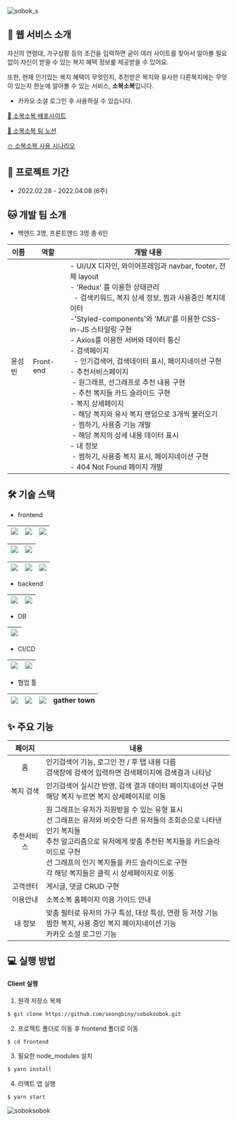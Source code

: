 ![sobok_s](https://user-images.githubusercontent.com/60650518/162565130-47d661a8-9d32-4e9d-a160-f49bbf0b3087.png)

## 👀 웹 서비스 소개

자신의 연령대, 가구상황 등의 조건을 입력하면 굳이 여러 사이트를 찾아서 알아볼 필요 없이 자신이 받을 수 있는 복지 혜택 정보를 제공받을 수 있어요.

또한, 현재 인기있는 복지 혜택이 무엇인지, 추천받은 복지와 유사한 다른복지에는 무엇이 있는지 한눈에 알아볼 수 있는 서비스, **소복소복**입니다.

* 카카오 소셜 로그인 후 사용하실 수 있습니다.

[💙 소복소복 배포사이트](http://j6c205.p.ssafy.io/)

[📘 소복소복 팀 노션](https://www.notion.so/eunjii/98cfec07fa0643318856387b525b1d98)

[⛄ 소복소복 사용 시나리오](https://github.com/seongbiny/soboksobok/tree/master/exec/4.%20%EC%8B%9C%EB%82%98%EB%A6%AC%EC%98%A4)

## 📅 프로젝트 기간

* 2022.02.28 - 2022.04.08 (6주) 

## 🐱 개발 팀 소개

* 백엔드 3명, 프론트엔드 3명 총 6인

| 이름   | 역할      | 개발 내용                                                    |
| ------ | --------- | ------------------------------------------------------------ |
| 윤성빈 | Front-end | - UI/UX 디자인, 와이어프레임과 navbar, footer, 전체 layout<br />- 'Redux' 를 이용한 상태관리<br />&nbsp;&nbsp;- 검색키워드, 복지 상세 정보, 찜과 사용중인 복지데이터<br />-'Styled-components'와 'MUI'를 이용한 CSS-in-JS 스타일링 구현<br />- Axios를 이용한 서버와 데이터 통신<br />- 검색페이지 <br />&nbsp;&nbsp;- 인기검색어, 검색데이터 표시, 페이지네이션 구현<br />- 추천서비스페이지<br />&nbsp;- 원그래프, 선그래프로 추천 내용 구현<br /> &nbsp;- 추천 복지들 카드 슬라이드 구현<br />- 복지 상세페이지<br /> &nbsp;- 해당 복지와 유사 복지 랜덤으로 3개씩 불러오기 <br /> &nbsp;- 찜하기, 사용중 기능 개발<br /> &nbsp;- 해당 복지의 상세 내용 데이터 표시<br />- 내 정보<br /> &nbsp;- 찜하기, 사용중 복지 표시, 페이지네이션 구현<br />- 404 Not Found 페이지 개발 |

## 🛠️ 기술 스택

* frontend

| <img src="https://img.shields.io/badge/HTML5-E34F26?style=flat-square&logo=HTML5&logoColor=white"/> | <img src="https://img.shields.io/badge/CSS3-1572B6?style=flat-square&logo=CSS3&logoColor=white"/> | <img src="https://img.shields.io/badge/JavaScript-F7DF1E?style=flat-square&logo=JavaScript&logoColor=white"/> |
| :----------------------------------------------------------: | :----------------------------------------------------------: | :----------------------------------------------------------: |

| <img src="https://img.shields.io/badge/React-61DAFB?style=flat-square&logo=React&logoColor=white"/> | <img src="https://img.shields.io/badge/Redux-764ABC?style=flat-square&logo=Redux&logoColor=white"/> |
| :----------------------------------------------------------: | :----------------------------------------------------------: |

| <img src="https://img.shields.io/badge/Bootstrap-7952B3?style=flat-square&logo=Bootstrap&logoColor=white"/> | <img src="https://img.shields.io/badge/MUI-007FFF?style=flat-square&logo=MUI&logoColor=white"/> | <img src="https://img.shields.io/badge/styledcomponents-DB7093?style=flat-square&logo=styled-components&logoColor=white"/> |
| :----------------------------------------------------------: | :----------------------------------------------------------: | :----------------------------------------------------------: |

* backend

| <img src="https://img.shields.io/badge/SpringBoot-6DB33F?style=flat-square&logo=SpringBoot&logoColor=white"/> | <img src="https://img.shields.io/badge/Django-092E20?style=flat-square&logo=Django&logoColor=white"/> |
| :----------------------------------------------------------: | :----------------------------------------------------------: |

* DB

| <img src="https://img.shields.io/badge/MySQL-4479A1?style=flat-square&logo=MySQL&logoColor=white"/> |
| :----------------------------------------------------------: |

* CI/CD

| <img src="https://img.shields.io/badge/Docker-2496ED?style=flat-square&logo=Docker&logoColor=white"/> | <img src="https://img.shields.io/badge/NGINX-009639?style=flat-square&logo=NGINX&logoColor=white"/> |
| :----------------------------------------------------------: | :----------------------------------------------------------: |

* 협업 툴

| <img src="https://img.shields.io/badge/Jira-0052CC?style=flat-square&logo=Jira&logoColor=white"/> | <img src="https://img.shields.io/badge/Git-F05032?style=flat-square&logo=Git&logoColor=white"/> | <img src="https://img.shields.io/badge/Notion-000000?style=flat-square&logo=Notion&logoColor=white"/> | gather town |
| :----------------------------------------------------------: | :----------------------------------------------------------: | :----------------------------------------------------------: | :---------: |

## ✨ 주요 기능

|   페이지   | 내용                                                         |
| :--------: | ------------------------------------------------------------ |
|     홈     | 인기검색어 기능, 로그인 전 / 후 탭 내용 다름<br />검색창에 검색어 입력하면 검색페이지에 검색결과 나타남 |
| 복지 검색  | 인기검색어 실시간 반영, 검색 결과 데이터 페이지네이션 구현<br />해당 복지 누르면 복지 상세페이지로 이동 |
| 추천서비스 | 원 그래프는 유저가 지원받을 수 있는 유형 표시<br />선 그래프는 유저와 비슷한 다른 유저들의 조회순으로 나타낸 인기 복지들<br />추천 알고리즘으로 유저에게 맞춤 추천된 복지들을 카드슬라이드로 구현<br />선 그래프의 인기 복지들을 카드 슬라이드로 구현<br />각 해당 복지들은 클릭 시 상세페이지로 이동 |
|  고객센터  | 게시글, 댓글 CRUD 구현                                       |
|  이용안내  | 소복소복 홈페이지 이용 가이드 안내                           |
|  내 정보   | 맞춤 필터로 유저의 가구 특성, 대상 특성, 연령 등 저장 기능<br />찜한 복지, 사용 중인 복지 페이지네이션 기능<br />카카오 소셜 로그인 기능 |

## 💻 실행 방법

#### Client 실행

1. 원격 저장소 복제

```bash
$ git clone https://github.com/seongbiny/soboksobok.git
```

2. 프로젝트 폴더로 이동 후 frontend 폴더로 이동

```bash
$ cd frontend
```

3. 필요한 node_modules 설치

```bash
$ yarn install
```

4. 리액트 앱 실행

```bash
$ yarn start
```

![soboksobok](https://user-images.githubusercontent.com/60650518/162564933-b1ba0018-0999-4e21-ba28-324b9ec4801e.gif)
